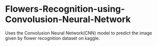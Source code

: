 # Flowers-Recognition-using-Convolusion-Neural-Network
Uses the Convolusion Neural Network(CNN) model to predict the image given by flower recognition dataset on kaggle.
